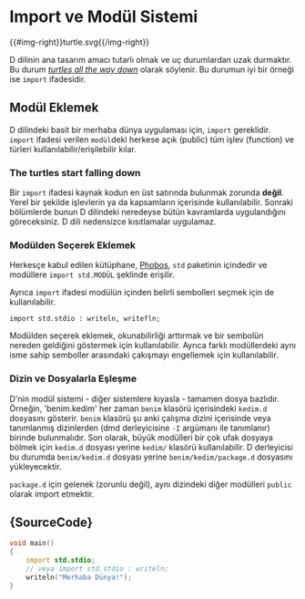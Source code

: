 # Import ve Modül Sistemi

{{#img-right}}turtle.svg{{/img-right}}

D dilinin ana tasarım amacı tutarlı olmak ve uç durumlardan uzak durmaktır.
Bu durum [_turtles all the way down_](https://en.wikipedia.org/wiki/Turtles_all_the_way_down) olarak söylenir.
Bu durumun iyi bir örneği ise `import` ifadesidir. 

## Modül Eklemek

D dilindeki basit bir merhaba dünya uygulaması için, `import` gereklidir.
`import` ifadesi verilen `modül`deki herkese açık (public) tüm işlev (function) ve türleri
kullanılabilir/erişilebilir kılar.

### The turtles start falling down

Bir `import` ifadesi kaynak kodun en üst satırında bulunmak zorunda __değil__. 
Yerel bir şekilde işlevlerin ya da kapsamların içerisinde kullanılabilir.
Sonraki bölümlerde bunun D dilindeki neredeyse bütün kavramlarda uygulandığını göreceksiniz.
D dili nedensizce kısıtlamalar uygulamaz.

### Modülden Seçerek Eklemek 
Herkesçe kabul edilen kütüphane, [Phobos](https://dlang.org/phobos/),
`std` paketinin içindedir ve modüllere `import std.MODÜL` şeklinde erişilir.

Ayrıca `import` ifadesi modülün içinden belirli sembolleri seçmek için de kullanılabilir.

    import std.stdio : writeln, writefln;

Modülden seçerek eklemek, okunabilirliği arttırmak ve bir sembolün nereden geldiğini
göstermek için kullanılabilir. Ayrıca farklı modüllerdeki aynı isme sahip
semboller arasındaki çakışmayı engellemek için kullanılabilir.

### Dizin ve Dosyalarla Eşleşme

D'nin modül sistemi - diğer sistemlere kıyasla - tamamen dosya bazlıdır. 
Örneğin, 'benim.kedim' her zaman `benim` klasörü içerisindeki `kedim.d` dosyasını gösterir.
`benim` klasörü şu anki çalışma dizini içerisinde veya tanımlanmış dizinlerden
(dmd derleyicisine `-I` argümanı ile tanımlanır) birinde bulunmalıdır.
Son olarak, büyük modülleri bir çok ufak dosyaya bölmek için `kedim.d` dosyası
yerine `kedim/` klasörü kullanılabilir.
D derleyicisi bu durumda `benim/kedim.d` dosyası yerine `benim/kedim/package.d` dosyasını
yükleyecektir.

`package.d` için gelenek (zorunlu değil), aynı dizindeki diğer modülleri `public`
olarak import etmektir. 

## {SourceCode}

```d
void main()
{
    import std.stdio;
    // veya import std.stdio : writeln;
    writeln("Merhaba Dünya!");
}
```
